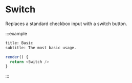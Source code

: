 # Switch

Replaces a standard checkbox input with a switch button.

:::example

```meta
title: Basic
subtitle: The most basic usage.
```

```js
render() {
  return <Switch />
}
```
:::